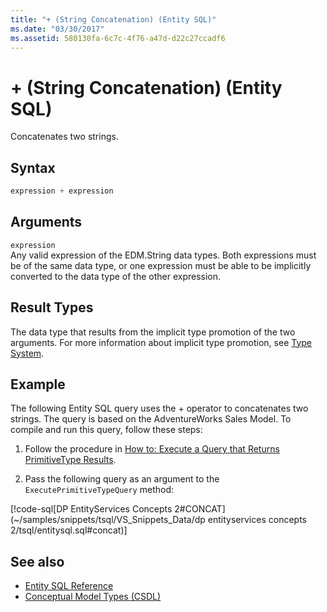 ```yaml
---
title: "+ (String Concatenation) (Entity SQL)"
ms.date: "03/30/2017"
ms.assetid: 580130fa-6c7c-4f76-a47d-d22c27ccadf6
---
```

# + (String Concatenation) (Entity SQL)
Concatenates two strings.  
  
## Syntax  
  
```sql  
expression + expression  
```  
  
## Arguments  
 `expression`  
 Any valid expression of the EDM.String data types. Both expressions must be of the same data type, or one expression must be able to be implicitly converted to the data type of the other expression.  
  
## Result Types  
 The data type that results from the implicit type promotion of the two arguments. For more information about implicit type promotion, see [Type System](type-system-entity-sql.md).  
  
## Example  
 The following Entity SQL query uses the + operator to concatenates two strings. The query is based on the AdventureWorks Sales Model. To compile and run this query, follow these steps:  
  
1. Follow the procedure in [How to: Execute a Query that Returns PrimitiveType Results](../how-to-execute-a-query-that-returns-primitivetype-results.md).  
  
2. Pass the following query as an argument to the `ExecutePrimitiveTypeQuery` method:  
  
 [!code-sql[DP EntityServices Concepts 2#CONCAT](~/samples/snippets/tsql/VS_Snippets_Data/dp entityservices concepts 2/tsql/entitysql.sql#concat)]  
  
## See also

- [Entity SQL Reference](entity-sql-reference.md)
- [Conceptual Model Types (CSDL)](/ef/ef6/modeling/designer/advanced/edmx/csdl-spec#conceptual-model-types-csdl)
